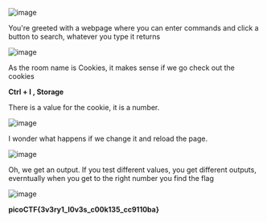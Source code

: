 ![image](https://user-images.githubusercontent.com/80787344/111402701-b03f7880-8699-11eb-8294-63b77846b8c3.png)

You're greeted with a webpage where you can enter commands and click a button to search, whatever you type it returns

![image](https://user-images.githubusercontent.com/80787344/111402876-fb598b80-8699-11eb-832e-d452ed3ce895.png)

As the room name is Cookies, it makes sense if we go check out the cookies

**Ctrl + I , Storage**

There is a value for the cookie, it is a number.

![image](https://user-images.githubusercontent.com/80787344/111403090-5ee3b900-869a-11eb-93fa-1fa2b67e8584.png)

I wonder what happens if we change it and reload the page.

![image](https://user-images.githubusercontent.com/80787344/111403266-b08c4380-869a-11eb-8134-b014f0189325.png)

Oh, we get an output. If you test different values, you get different outputs, everntually when you get to the right number you find the flag

![image](https://user-images.githubusercontent.com/80787344/111403456-052fbe80-869b-11eb-9191-3f352a2c485e.png)

**picoCTF{3v3ry1_l0v3s_c00k135_cc9110ba}**
